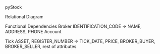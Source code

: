 pyStock

Relational Diagram

Functional Dependencies
Broker
IDENTIFICATION_CODE -> NAME, ADDRESS, PHONE
Account

Tick
ASSET, REGISTER_NUMBER -> TICK_DATE, PRICE, BROKER_BUYER, BROKER_SELLER, rest of attributes

